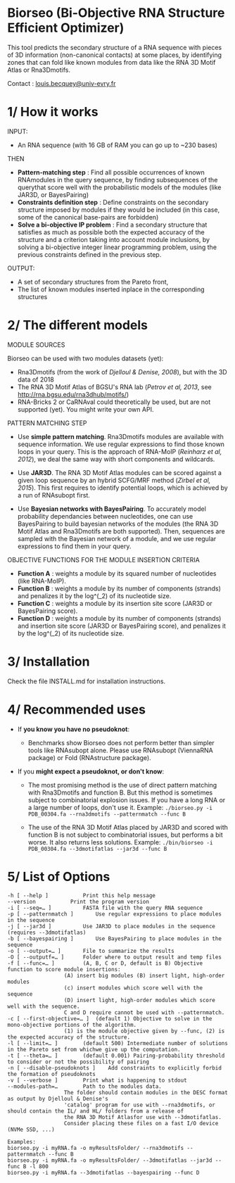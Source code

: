 Biorseo (Bi-Objective RNA Structure Efficient Optimizer)
===================================

This tool predicts the secondary structure of a RNA sequence with pieces of 3D information (non-canonical contacts) at some places, 
by identifying zones that can fold like known modules from data like the RNA 3D Motif Atlas or Rna3Dmotifs.

Contact : louis.becquey@univ-evry.fr

1/ How it works
===================================
INPUT:
- An RNA sequence (with 16 GB of RAM you can go up to ~230 bases)

THEN
- **Pattern-matching step** : Find all possible occurrences of known RNAmodules in the query sequence, by finding subsequences of the querythat score well with the probabilistic models of the modules (like JAR3D, or BayesPairing)
- **Constraints  definition  step** : Define constraints on the secondary structure imposed by modules if they would be included (in this case, some of the canonical base-pairs are forbidden)
- **Solve a bi-objective IP problem** : Find a secondary structure that satisfies as much as possible both the expected accuracy of the structure and a criterion taking into account module inclusions, by solving a bi-objective integer linear programming problem, using the previous constraints defined in the previous step.

OUTPUT:
- A set of secondary structures from the Pareto front,
- The list of known modules inserted inplace in the corresponding structures

2/ The different models
==================================
MODULE SOURCES

Biorseo can be used with two modules datasets (yet):
* Rna3Dmotifs (from the work of *Djelloul & Denise, 2008*), but with the 3D data of 2018
* The RNA 3D Motif Atlas of BGSU's RNA lab (*Petrov et al, 2013*, see http://rna.bgsu.edu/rna3dhub/motifs/)
* RNA-Bricks 2 or CaRNAval could theoretically be used, but are not supported (yet). You might write your own API.

PATTERN MATCHING STEP
- Use **simple pattern matching**. Rna3Dmotifs modules are available with sequence information. We use regular expressions to find those known loops in your query. This is the approach of RNA-MoIP (*Reinharz et al, 2012*), we deal the same way with short components and wildcards.

- Use **JAR3D**. The RNA 3D Motif Atlas modules can be scored against a given loop sequence by an hybrid SCFG/MRF method (*Zirbel et al, 2015*). This first requires to identify potential loops, which is achieved by a run of RNAsubopt first.

- Use **Bayesian networks with BayesPairing**. To accurately model probability dependancies between nucleotides, one can use BayesPairing to build bayesian networks of the modules (the RNA 3D Motif Atlas and Rna3Dmotifs are both supported). Then, sequences are sampled with the Bayesian network of a module, and we use regular expressions to find them in your query.

OBJECTIVE FUNCTIONS FOR THE MODULE INSERTION CRITERIA

* **Function A** : weights a module by its squared number of nucleotides (like RNA-MoIP).
* **Function B** : weights a module by its number of components (strands) and penalizes it by the log^(_2) of its nucleotide size.
* **Function C** : weights a module by its insertion site score (JAR3D or BayesPairing score).
* **Function D** : weights a module by its number of components (strands) and insertion site score (JAR3D or BayesPairing score), and penalizes it by the log^(_2) of its nucleotide size.

3/ Installation
==================================
Check the file INSTALL.md for installation instructions.

4/ Recommended uses
==================================
- If **you know you have no pseudoknot**:
    * Benchmarks show Biorseo does not perform better than simpler tools like RNAsubopt alone. Please use RNAsubopt (ViennaRNA package) or Fold (RNAstructure package).

- If you **might expect a pseudoknot, or don't know**:
    * The most promising method is the use of direct pattern matching with Rna3Dmotifs and function B. But this method is sometimes subject to combinatorial explosion issues. If you have a long RNA or a large number of loops, don't use it. Example:
    `./biorseo.py -i PDB_00304.fa --rna3dmotifs --patternmatch --func B`
    
    * The use of the RNA 3D Motif Atlas placed by JAR3D and scored with function B is not subject to combinatorial issues, but performs a bit worse. It also returns less solutions. Example:
    `./bin/biorseo -i PDB_00304.fa --3dmotifatlas --jar3d --func B`

5/ List of Options
==================================
```
-h [ --help ]			Print this help message
--version			Print the program version
-i [ --seq=… ]			FASTA file with the query RNA sequence
-p [ --patternmatch ]		Use regular expressions to place modules in the sequence
-j [ --jar3d ]			Use JAR3D to place modules in the sequence (requires --3dmotifatlas)
-b [ --bayespairing ]		Use BayesPairing to place modules in the sequence
-o [ --output=… ]       File to summarize the results
-O [ --outputf=… ]      Folder where to output result and temp files
-f [ --func=… ]			(A, B, C or D, default is B) Objective function to score module insertions:
				  (A) insert big modules (B) insert light, high-order modules
				  (c) insert modules which score well with the sequence
				  (D) insert light, high-order modules which score well with the sequence.
				  C and D require cannot be used with --patternmatch.
-c [ --first-objective=… ]	(default 1) Objective to solve in the mono-objective portions of the algorithm.
				  (1) is the module objective given by --func, (2) is the expected accuracy of the structure.
-l [ --limit=… ]		(default 500) Intermediate number of solutions in the Pareto set from whichwe give up the computation.
-t [ --theta=… ]		(default 0.001) Pairing-probability threshold to consider or not the possibility of pairing
-n [ --disable-pseudoknots ]	Add constraints to explicitly forbid the formation of pseudoknots
-v [ --verbose ]		Print what is happening to stdout
--modules-path=…		Path to the modules data.
				  The folder should contain modules in the DESC format as output by Djelloul & Denise's
				  'catalog' program for use with --rna3dmotifs, or should contain the IL/ and HL/ folders from a release of
				  the RNA 3D Motif Atlasfor use with --3dmotifatlas.
				  Consider placing these files on a fast I/O device (NVMe SSD, ...)

Examples:
biorseo.py -i myRNA.fa -o myResultsFolder/ --rna3dmotifs --patternmatch --func B
biorseo.py -i myRNA.fa -o myResultsFolder/ --3dmotifatlas --jar3d --func B -l 800
biorseo.py -i myRNA.fa --3dmotifatlas --bayespairing --func D
```
